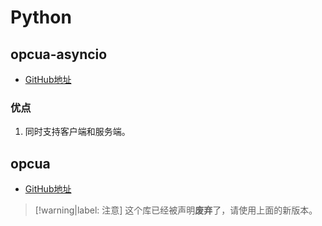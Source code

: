 # Python

## opcua-asyncio

* [GitHub地址](https://github.com/FreeOpcUa/opcua-asyncio)

### 优点

1. 同时支持客户端和服务端。

## opcua

* [GitHub地址](https://github.com/FreeOpcUa/python-opcua)

> [!warning|label: 注意]
> 这个库已经被声明**废弃**了，请使用上面的新版本。
